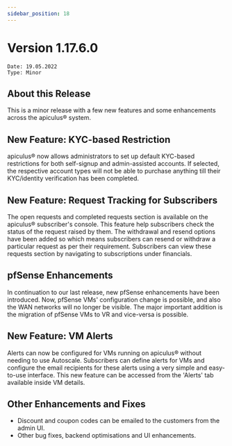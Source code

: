 ```yaml
---
sidebar_position: 18
---
```

# Version 1.17.6.0
```
Date: 19.05.2022
Type: Minor
```

## About this Release

This is a minor release with a few new features and some enhancements across the apiculus® system.

## New Feature: KYC-based Restriction

apiculus® now allows administrators to set up default KYC-based restrictions for both self-signup and admin-assisted accounts. If selected, the respective account types will not be able to purchase anything till their KYC/identity verification has been completed.

## New Feature: Request Tracking for Subscribers

The open requests and completed requests section is available on the apiculus® subscriber's console. This feature help subscribers check the status of the request raised by them. The withdrawal and resend options have been added so which means subscribers can resend or withdraw a particular request as per their requirement. Subscribers can view these requests section by navigating to subscriptions under financials.

## pfSense Enhancements

In continuation to our last release, new pfSense enhancements have been introduced. Now, pfSense VMs' configuration change is possible, and also the WAN networks will no longer be visible. The major important addition is the migration of pfSense VMs to VR and vice-versa is possible.

## New Feature: VM Alerts

Alerts can now be configured for VMs running on apiculus® without needing to use Autoscale. Subscribers can define alerts for VMs and configure the email recipients for these alerts using a very simple and easy-to-use interface. This new feature can be accessed from the 'Alerts' tab available inside VM details.

## Other Enhancements and Fixes

- Discount and coupon codes can be emailed to the customers from the admin UI.
- Other bug fixes, backend optimisations and UI enhancements.



